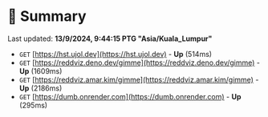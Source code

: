 # 📖 Summary
Last updated: **13/9/2024, 9:44:15 PTG "Asia/Kuala_Lumpur"**

- `GET` [https://hst.ujol.dev](https://hst.ujol.dev) - **Up** (514ms)
- `GET` [https://reddviz.deno.dev/gimme](https://reddviz.deno.dev/gimme) - **Up** (1609ms)
- `GET` [https://reddviz.amar.kim/gimme](https://reddviz.amar.kim/gimme) - **Up** (2186ms)
- `GET` [https://dumb.onrender.com](https://dumb.onrender.com) - **Up** (295ms)
